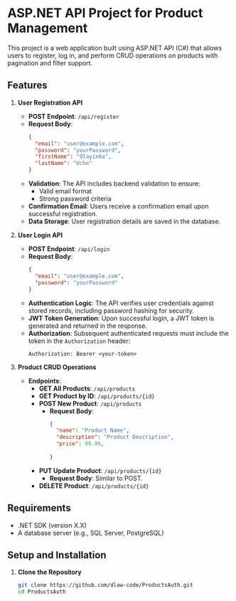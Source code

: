 # ASP.NET API Project for Product Management

This project is a  web application built using ASP.NET API (C#) that allows users to register, log in, and perform CRUD operations on products with pagination and filter support.

## Features

1. **User Registration API**
   - **POST Endpoint**: `/api/register`
   - **Request Body**: 
     ```json
     {
       "email": "user@example.com",
       "password": "yourPassword",
       "firstName": "Olayinka",
       "lastName": "Uche"
     }
     ```
   - **Validation**: The API includes backend validation to ensure:
     - Valid email format
     - Strong password criteria
   - **Confirmation Email**: Users receive a confirmation email upon successful registration.
   - **Data Storage**: User registration details are saved in the database.

2. **User Login API**
   - **POST Endpoint**: `/api/login`
   - **Request Body**:
     ```json
     {
       "email": "user@example.com",
       "password": "yourPassword"
     }
     ```
   - **Authentication Logic**: The API verifies user credentials against stored records, including password hashing for security.
   - **JWT Token Generation**: Upon successful login, a JWT token is generated and returned in the response.
   - **Authorization**: Subsequent authenticated requests must include the token in the `Authorization` header:
     ```
     Authorization: Bearer <your-token>
     ```

3. **Product CRUD Operations**
   - **Endpoints**:
     - **GET All Products**: `/api/products`
     - **GET Product by ID**: `/api/products/{id}`
     - **POST New Product**: `/api/products`
       - **Request Body**:
         ```json
         {
           "name": "Product Name",
           "description": "Product Description",
           "price": 99.99,
          
         }
         ```
     - **PUT Update Product**: `/api/products/{id}`
       - **Request Body**: Similar to POST.
     - **DELETE Product**: `/api/products/{id}`

## Requirements

- .NET SDK (version X.X)
- A database server (e.g., SQL Server, PostgreSQL)

## Setup and Installation

1. **Clone the Repository**
   ```bash
   git clone https://github.com/dlaw-code/ProductsAuth.git
   cd ProductsAuth

